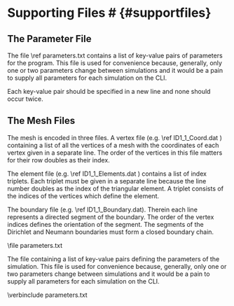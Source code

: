 # Supporting Files #    {#supportfiles}

## The Parameter File ##

The file \ref parameters.txt contains a list of key-value pairs of parameters
for the program.
This file is used for convenience
because, generally, only one or two parameters change between simulations
and it would be a pain to supply all parameters for each simulation on the CLI.

Each key-value pair should be specified in a new line and none should occur twice.


## The Mesh Files ##

The mesh is encoded in three files. A vertex file (e.g. \ref ID1_1_Coord.dat )
containing a list of all the vertices of a mesh with the coordinates
of each vertex given in a separate line. The order of the vertices
in this file matters for their row doubles as their index.

The element file (e.g. \ref ID1_1_Elements.dat ) contains a list of index triplets.
Each triplet must be given in a separate line because the line number
doubles as the index of the triangular element.
A triplet consists of the indices of the vertices which define the element.

The boundary file (e.g. \ref ID1_1_Boundary.dat). Therein each line represents
a directed segment of the boundary. The order of the vertex indices defines
the orientation of the segment.
The segments of the Dirichlet and Neumann boundaries must form a closed boundary chain.



 \file parameters.txt

 The file containing a list of key-value pairs defining the 
 parameters of the simulation. This file is used for convenience
 because, generally, only one or two parameters change between simulations
 and it would be a pain to supply all parameters for each simulation on the CLI.

 \verbinclude parameters.txt

